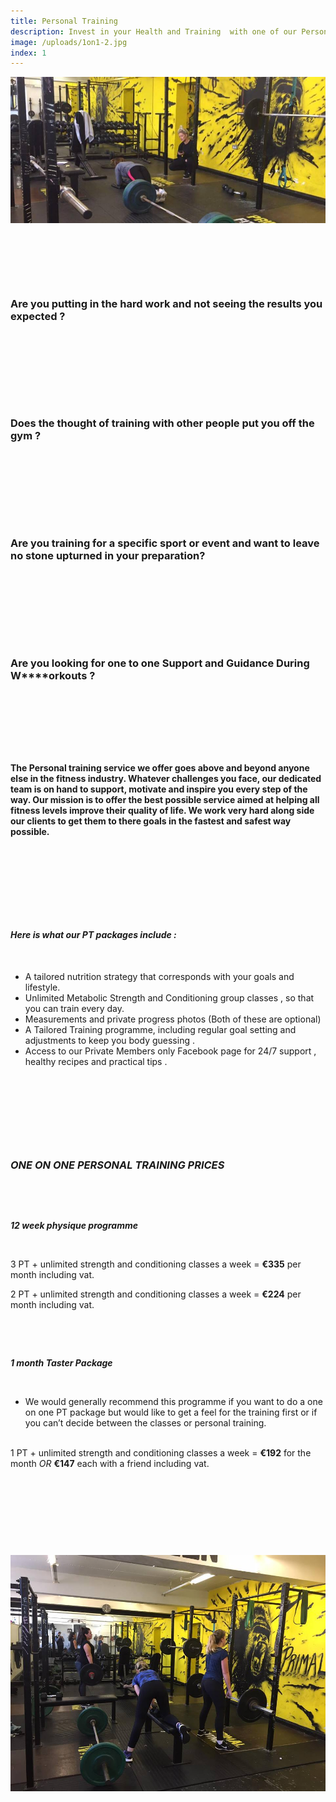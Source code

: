 ```yaml
---
title: Personal Training
description: Invest in your Health and Training  with one of our Personal Training Packages.
image: /uploads/1on1-2.jpg
index: 1
---
```



![](/uploads/versions/18010902-613449818843586-4507053816122035251-n---x----960-445x---.jpg)

&nbsp;

&nbsp;

&nbsp;

### **Are you putting in the hard work and not seeing the results you expected ?**

### &nbsp;

### &nbsp;

### &nbsp;

### **Does the thought of training with other people put you off the gym ?**

### &nbsp;

### &nbsp;

### &nbsp;

### **Are you training for a specific sport or event and want to leave no stone upturned in your preparation?**

### &nbsp;

### &nbsp;

### &nbsp;

### **Are you looking for one to one Support and Guidance During W****orkouts ?**

&nbsp;

### &nbsp;

&nbsp;

#### The Personal training service we offer goes above and beyond anyone else in the fitness industry. Whatever challenges you face, our dedicated team is on hand to support, motivate and inspire you every step of the way. Our mission is to offer the best possible service aimed at helping all fitness levels improve their quality of life. We work very hard along side our clients to get them to there goals in the fastest and safest way possible.

&nbsp;

&nbsp;

&nbsp;

&nbsp;

#### ***Here is what our PT packages include :***

&nbsp;

* A tailored nutrition strategy that corresponds with your goals and lifestyle.
* Unlimited Metabolic Strength and Conditioning group classes , so that you can train every day.
* Measurements and private progress photos (Both of these are optional)
* A Tailored Training programme, including regular goal setting and adjustments to keep you body guessing .
* Access to our Private Members only Facebook page for 24/7 support , healthy recipes and practical tips .

&nbsp;

&nbsp;

&nbsp;

&nbsp;

### ***ONE ON ONE PERSONAL TRAINING PRICES***

&nbsp;

&nbsp;

***12 week physique programme***

&nbsp;

3 PT + unlimited strength and conditioning classes a week = **€335** per month including vat.

2 PT + unlimited strength and conditioning classes a week = **€224** per month including vat.

&nbsp;

&nbsp;

***1 month Taster Package**&nbsp;*

&nbsp;

* We would generally recommend this programme if you want to do a one on one PT package but would like to get a feel for the training first or if you can’t decide between the classes or personal training.
  <br>&nbsp;

1 PT + unlimited strength and conditioning classes a week = **€192**&nbsp;for the month *OR*&nbsp;**€147** each with a friend including vat.

&nbsp;

&nbsp;

&nbsp;

&nbsp;

![](/uploads/versions/17353153-597254370463131-5171979777414179871-n---x----960-720x---.jpg)